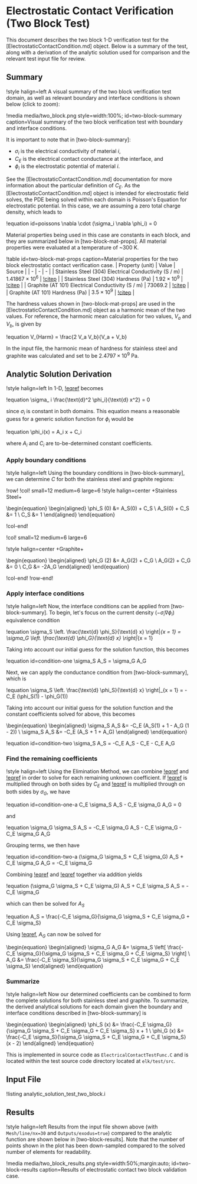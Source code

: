 # Electrostatic Contact Verification (Two Block Test)

This document describes the two block 1-D verification test for the
[ElectrostaticContactCondition.md] object. Below is a summary of the test, along
with a derivation of the analytic solution used for comparison and the relevant
test input file for review.

## Summary

!style halign=left
A visual summary of the two block verification test domain, as well as relevant
boundary and interface conditions is shown below (click to zoom):

!media media/two_block.png
       style=width:100%;
       id=two-block-summary
       caption=Visual summary of the two block verification test with boundary and interface conditions.

It is important to note that in [two-block-summary]:

- $\sigma_{i}$ is the electrical conductivity of material $i$,
- $C_E$ is the electrical contact conductance at the interface, and
- $\phi_i$ is the electrostatic potential of material $i$.

See the [ElectrostaticContactCondition.md] documentation for more information
about the particular definition of $C_E$. As the [ElectrostaticContactCondition.md]
object is intended for electrostatic field solves, the PDE being solved within
each domain is Poisson's Equation for electrostatic potential. In this case, we
are assuming a zero total charge density, which leads to

!equation id=poissons
\nabla \cdot (\sigma_i \nabla \phi_i) = 0

Material properties being used in this case are constants in each block, and
they are summarized below in [two-block-mat-props]. All material properties were
evaluated at a temperature of ~300 K.

!table id=two-block-mat-props caption=Material properties for the two block electrostatic contact verification case.
| Property (unit) | Value | Source |
| - | - | - |
| Stainless Steel (304) Electrical Conductivity (S / m) | $1.41867 \times 10^6$ | [!citep](cincotti2007sps) |
| Stainless Steel (304) Hardness  (Pa) | $1.92 \times 10^9$ | [!citep](cincotti2007sps) |
| Graphite (AT 101) Electrical Conductivity (S / m) | $73069.2$ | [!citep](cincotti2007sps) |
| Graphite (AT 101) Hardness (Pa) | $3.5 \times 10^9$ | [!citep](cincotti2007sps) |

The hardness values shown in [two-block-mat-props] are used in the
[ElectrostaticContactCondition.md] object as a harmonic mean of the two values.
For reference, the harmonic mean calculation for two values, $V_a$ and $V_b$, is
given by

!equation
V_{Harm} = \frac{2 V_a V_b}{V_a + V_b}

In the input file, the harmonic mean of hardness for stainless steel and graphite
was calculated and set to be $2.4797 \times 10^9$ Pa.

## Analytic Solution Derivation

!style halign=left
In 1-D, [!eqref](poissons) becomes

!equation
\sigma_ i \frac{\text{d}^2 \phi_i}{\text{d} x^2} = 0

since $\sigma_i$ is constant in both domains. This equation means a reasonable
guess for a generic solution function for $\phi_i$ would be

!equation
\phi_i(x) = A_i x + C_i

where $A_i$ and $C_i$ are to-be-determined constant coefficients.

### Apply boundary conditions

!style halign=left
Using the boundary conditions in [two-block-summary], we can determine $C$ for
both the stainless steel and graphite regions:

!row!
!col! small=12 medium=6 large=6
!style halign=center
+Stainless Steel+

\begin{equation}
\begin{aligned}
\phi_S (0) &= A_S(0) + C_S \\
A_S(0) + C_S &= 1 \\
C_S &= 1
\end{aligned}
\end{equation}

!col-end!

!col! small=12 medium=6 large=6

!style halign=center
+Graphite+

\begin{equation}
\begin{aligned}
\phi_G (2) &= A_G(2) + C_G \\
A_G(2) + C_G &= 0 \\
C_G &= -2A_G
\end{aligned}
\end{equation}

!col-end!
!row-end!

### Apply interface conditions

!style halign=left
Now, the interface conditions can be applied from [two-block-summary]. To begin,
let's focus on the current density ($-\sigma_i \nabla \phi_i$) equivalence
condition

!equation
\sigma_S \left. \frac{\text{d} \phi_S}{\text{d} x} \right|_{x = 1} = \sigma_G \left. \frac{\text{d} \phi_G}{\text{d} x} \right|_{x = 1}

Taking into account our initial guess for the solution function, this becomes

!equation id=condition-one
\sigma_S A_S = \sigma_G A_G

Next, we can apply the conductance condition from [two-block-summary], which is

!equation
\sigma_S \left. \frac{\text{d} \phi_S}{\text{d} x} \right|_{x = 1} = -C_E (\phi_S(1) - \phi_G(1))

Taking into account our initial guess for the solution function and the constant
coefficients solved for above, this becomes

\begin{equation}
\begin{aligned}
\sigma_S A_S &= -C_E (A_S(1) + 1 - A_G (1 - 2)) \\
\sigma_S A_S &= -C_E (A_S + 1 + A_G)
\end{aligned}
\end{equation}

!equation id=condition-two
\sigma_S A_S = -C_E A_S - C_E - C_E A_G

### Find the remaining coefficients

!style halign=left
Using the Elimination Method, we can combine [!eqref](condition-one) and
[!eqref](condition-two) in order to solve for each remaining unknown coefficient.
If [!eqref](condition-one) is multiplied through on both sides by $C_E$ and
[!eqref](condition-two) is multiplied through on both sides by $\sigma_G$, we have

!equation id=condition-one-a
C_E \sigma_S A_S - C_E \sigma_G A_G = 0

and

!equation
\sigma_G \sigma_S A_S = -C_E \sigma_G A_S - C_E \sigma_G - C_E \sigma_G A_G

Grouping terms, we then have

!equation id=condition-two-a
(\sigma_G \sigma_S + C_E \sigma_G) A_S + C_E \sigma_G A_G = -C_E \sigma_G

Combining [!eqref](condition-one-a) and [!eqref](condition-two-a) together via
addition yields

!equation
(\sigma_G \sigma_S + C_E \sigma_G) A_S + C_E \sigma_S A_S = -C_E \sigma_G

which can then be solved for $A_S$

!equation
A_S = \frac{-C_E \sigma_G}{\sigma_G \sigma_S + C_E \sigma_G + C_E \sigma_S}

Using [!eqref](condition-one), $A_G$ can now be solved for

\begin{equation}
\begin{aligned}
\sigma_G A_G &= \sigma_S \left[ \frac{-C_E \sigma_G}{\sigma_G \sigma_S + C_E \sigma_G + C_E \sigma_S} \right] \\
A_G &= \frac{-C_E \sigma_S}{\sigma_G \sigma_S + C_E \sigma_G + C_E \sigma_S}
\end{aligned}
\end{equation}

### Summarize

!style halign=left
Now our determined coefficients can be combined to form the complete solutions for
both stainless steel and graphite. To summarize, the derived analytical solutions
for each domain given the boundary and interface conditions described in
[two-block-summary] is

\begin{equation}
\begin{aligned}
\phi_S (x) &= \frac{-C_E \sigma_G}{\sigma_G \sigma_S + C_E \sigma_G + C_E \sigma_S} x + 1 \\
\phi_G (x) &= \frac{-C_E \sigma_S}{\sigma_G \sigma_S + C_E \sigma_G + C_E \sigma_S} (x - 2)
\end{aligned}
\end{equation}

This is implemented in source code as `ElectricalContactTestFunc.C` and is
located within the test source code directory located at `elk/test/src`.

## Input File

!listing analytic_solution_test_two_block.i

## Results

!style halign=left
Results from the input file shown above (with `Mesh/line/nx=30` and
`Outputs/exodus=true`) compared to the analytic function are shown below in
[two-block-results]. Note that the number of points shown in the plot has been
down-sampled compared to the solved number of elements for readability.

!media media/two_block_results.png
       style=width:50%;margin:auto;
       id=two-block-results
       caption=Results of electrostatic contact two block validation case.
